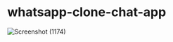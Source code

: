 # whatsapp-clone-chat-app

![Screenshot (1174)](https://user-images.githubusercontent.com/58160340/206908044-1b43e74b-0189-4f16-8292-36847ade28a6.png)
